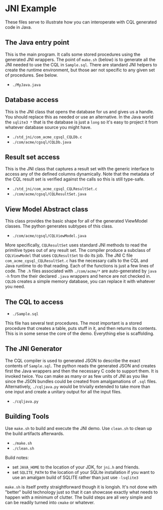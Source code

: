 <!---
-- Copyright (c) Meta Platforms, Inc. and affiliates.
--
-- This source code is licensed under the MIT license found in the
-- LICENSE file in the root directory of this source tree.
-->

# JNI Example

These files serve to illustrate how you can interoperate with CQL generated code
in Java.

## The Java entry point

This is the main program.  It calls some stored procedures using the generated
JNI wrappers. The point of `make.sh` (below) is to generate all the JNI needed
to use the CQL in `Sample.sql`. There are standard JNI helpers to  create the
runtime environment, but those aer  not specific to any given set of procedures.
See below.

* `./MyJava.java`

## Database access

This is the JNI class that opens the database for us and gives us a handle.  You
should replace this as needed or use an alternative. In the Java world the
`sqlite3 *` that is the database is just a `long` so it's easy to project it
from whatever database source you might have.

* `./std_jni/com_acme_cgsql_CQLDb.c`
* `./com/acme/cgsql/CQLDb.java`

## Result set access

This is the JNI class that captures a result set with the generic interface to
access any of the defined columns dynamically.  Note that the metadata of the
CQL result set is verified against the calls so this is still type-safe.

* `./std_jni/com_acme_cgsql_CQLResultSet.c`
* `./com/acme/cgsql/CQLResultSet.java`

## View Model Abstract class

This class provides the basic shape for all of the generated ViewModel classes.
The python generates subtypes of this class.

* `./com/acme/cgsql/CQLViewModel.java`

More specifically, `CQLResultSet` uses standard JNI methods to read the
primitive types out of any result set.  The compiler produce a subclass of
`CQLViewModel` that uses `CQLResultSet` to do its job.  The JNI C file
`com_acme_cgsql_CQLResultSet.c` has the necessary calls to the CQL and Java
runtime to do that reading.  Each of the functions is just a few lines of code.
The `.h` files associated with `./com/acme/*` are auto-generated by `java -h`
from the their declared `.java` wrappers and hence are not checked in.  `CQLDb`
creates a simple memory database, you can replace it with whatever you need.

## The CQL to access

* `./Sample.sql`

This file has several test procedures.  The most important is a stored procedure
that creates a table, puts stuff in it, and then returns its contents.  This is
in some sense the core of the demo.  Everything else is scaffolding.

## The JNI Generator

The CQL compiler is used to generated JSON to describe the exact contents of
`Sample.sql`. The python reads the generated JSON and creates first the Java
wrappers and then the necessary C code to support them.  It is invoked twice.
You can make as many or as few units of JNI as you like since the JSON bundles
could be created from amalgamations of `.sql` files.  Alternatively,
`./cqljava.py` would be trivially extended to take more than one input and
create a unitary output for all the input files.

* `./cqljava.py`

## Building Tools

Use `make.sh` to build and execute the JNI demo.  Use `clean.sh` to clean up the
build artifacts afterwards.

* `./make.sh`
* `./clean.sh`

Build notes:

* set `JAVA_HOME` to the location of your JDK, for `jni.h` and friends.
* set `SQLITE_PATH` to the location of your SQLite installation if you want to
  use an amalgam build of SQLITE rather than just use `-lsqlite3`

`make.sh` is itself pretty straightforward though it is longish. It's not done
with "better" build technology just so that it can showcase exactly what needs
to happen with a minimum of clutter.  The build steps are all very simple
and can be readily turned into `cmake` or whatever.

